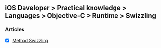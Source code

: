 ## iOS Developer > Practical knowledge > Languages > Objective-C > Runtime > Swizzling

### Articles
- [x] [Method Swizzling](http://nshipster.com/method-swizzling/)


